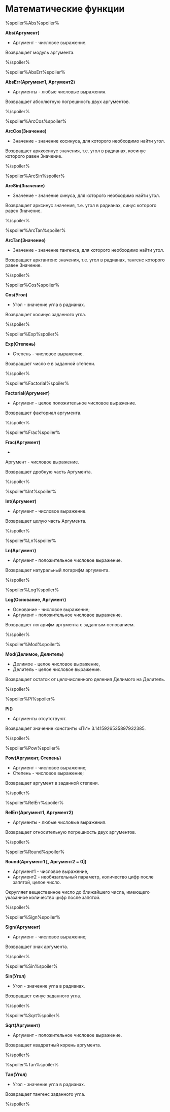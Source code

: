 # Математические функции

%spoiler%Abs%spoiler%

**Abs(Аргумент)**

* Аргумент - числовое выражение.

Возвращает модуль аргумента. 

%/spoiler%

%spoiler%AbsErr%spoiler%

**AbsErr(Аргумент1, Аргумент2)**

* Аргументы - любые числовые выражения.

Возвращает абсолютную погрешность двух аргументов. 

%/spoiler%

%spoiler%ArcCos%spoiler%

**ArcCos(Значение)**

* Значение - значение косинуса, для которого необходимо найти угол.

Возвращает арккосинус значения, т.е. угол в радианах, косинус которого равен Значение. 

%/spoiler%

%spoiler%ArcSin%spoiler%

**ArcSin(Значение)**

* Значение - значение синуса, для которого необходимо найти угол.

Возвращает арксинус значения, т.е. угол в радианах, синус которого равен Значение. 

%/spoiler%

%spoiler%ArcTan%spoiler%

**ArcTan(Значение)**

* Значение - значение тангенса, для которого необходимо найти угол.

Возвращает арктангенс значения, т.е. угол в радианах, тангенс которого равен Значение. 

%/spoiler%

%spoiler%Cos%spoiler%

**Cos(Угол)**

* Угол - значение угла в радианах.

Возвращает косинус заданного угла. 

%/spoiler%

%spoiler%Exp%spoiler%

**Exp(Степень)**

* Степень - числовое выражение.

Возвращает число e в заданной степени. 

%/spoiler%

%spoiler%Factorial%spoiler%

**Factorial(Аргумент)**

* Аргумент - целое положительное числовое выражение.

Возвращает факториал аргумента. 

%/spoiler%

%spoiler%Frac%spoiler%

**Frac(Аргумент)**

* 
 Аргумент - числовое выражение.

Возвращает дробную часть Аргумента. 

%/spoiler%

%spoiler%Int%spoiler%

**Int(Аргумент)**

* Аргумент - числовое выражение.

Возвращает целую часть Аргумента. 

%/spoiler%

%spoiler%Ln%spoiler%

**Ln(Аргумент)**

* Аргумент - положительное числовое выражение.

Возвращает натуральный логарифм аргумента. 

%/spoiler%

%spoiler%Log%spoiler%

**Log(Основание, Аргумент)**

* Основание - числовое выражение;
* Аргумент - положительное числовое выражение.

Возвращает логарифм аргумента с заданным основанием. 

%/spoiler%

%spoiler%Mod%spoiler%

**Mod(Делимое, Делитель)**

* Делимое - целое числовое выражение,
* Делитель - целое числовое выражение.

Возвращает остаток от целочисленного деления Делимого на Делитель. 

%/spoiler%

%spoiler%Pi%spoiler%

**Pi()**

* Аргументы отсутствуют.

Возвращает значение константы «ПИ» 3.1415926535897932385. 

%/spoiler%

%spoiler%Pow%spoiler%

**Pow(Аргумент, Степень)**

* Аргумент - числовое выражение;
* Степень - числовое выражение;

Возвращает аргумент в заданной степени. 

%/spoiler%

%spoiler%RelErr%spoiler%

**RelErr(Аргумент1, Аргумент2)**

* Аргументы - любые числовые выражения.

Возвращает относительную погрешность двух аргументов. 

%/spoiler%

%spoiler%Round%spoiler%

**Round(Аргумент1 [, Аргумент2 = 0])**

* Аргумент1 - числовое выражение,
* Аргумент2 - необязательный параметр, количество цифр после запятой, целое число.

Округляет вещественное число до ближайшего числа, имеющего указанное количество цифр после запятой. 

%/spoiler%

%spoiler%Sign%spoiler%

**Sign(Аргумент)**

* Аргумент - числовое выражение;

Возвращает знак аргумента. 

%/spoiler%

%spoiler%Sin%spoiler%

**Sin(Угол)**

* Угол - значение угла в радианах.

Возвращает синус заданного угла. 

%/spoiler%

%spoiler%Sqrt%spoiler%

**Sqrt(Аргумент)**

* Аргумент - положительное числовое выражение.

Возвращает квадратный корень аргумента. 

%/spoiler%

%spoiler%Tan%spoiler%

**Tan(Угол)**

* Угол - значение угла в радианах.

Возвращает тангенс заданного угла. 

%/spoiler%
